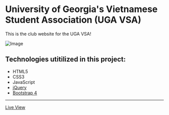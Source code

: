 # University of Georgia's Vietnamese Student Association (UGA VSA) 


This is the club website for the UGA VSA!

![Image](https://github.com/AndyUGA/VSAWebsite/blob/master/Images/README%20Images/Landing.png)


## Technologies utitilized in this project:
- HTML5
- CSS3
- JavaScript
- [jQuery](https://jquery.com/)
- [Bootstrap 4](https://getbootstrap.com)

---------------------------------------------------------------------------------------------------------------------------

[Live View](https://ugavsa.netlify.com/index.html)
